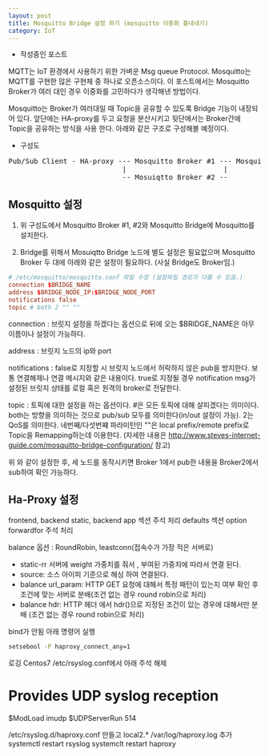 ```yaml
---
layout: post
title: Mosquitto Bridge 설정 하기 (mosquitto 이중화 흉내내기)
category: IoT
---
```


* 작성중인 포스트

MQTT는 IoT 환경에서 사용하기 위한 가벼운 Msg queue Protocol.
Mosquitto는 MQTT를 구현한 많은 구현체 중 하나로 오픈소스이다.
이 포스트에서는 Mosquitto Broker가 여러 대인 경우 이중화를 고민하다가 생각해낸 방법이다.

Mosquitto는 Broker가 여러대일 때 Topic을 공유할 수 있도록 Bridge 기능이 내장되어 있다. 앞단에는 HA-proxy를 두고 요청을 분산시키고 뒷단에서는 Broker간에 Topic을 공유하는 방식을 사용 한다. 아래와 같은 구조로 구성해볼 예정이다.

* 구성도

<pre>
Pub/Sub Client - HA-proxy --- Mosquitto Broker #1 --- Mosquitto Bridge
                           |                       |
                           -- Mosuiqtto Broker #2 --
</pre>

## Mosquitto 설정

1. 위 구성도에서 Mosquitto Broker #1, #2와 Mosquitto Bridge에 Mosquitto를 설치한다.

2. Bridge를 위해서 Mosuiqtto Bridge 노드에 별도 설정은 필요없으며 Mosquitto Broker 두 대에 아래와 같은 설정이 필요하다. (사실 Bridge도 Broker임.)

~~~conf
# /etc/mosquitto/mosquitto.conf 파일 수정 (설정파일 경로가 다를 수 있음.)
connection $BRIDGE_NAME
address $BRIDGE_NODE_IP:$BRIDGE_NODE_PORT
notifications false
topic # both 2 "" ""
~~~

connection : 브릿지 설정을 하겠다는 옵션으로 뒤에 오는 $BRIDGE_NAME은 아무 이름이나 설정이 가능하다.

address : 브릿지 노드의 ip와 port

notifications : false로 지정할 시 브릿지 노드에서 허락하지 않은 pub을 방지한다. 보통 연결해제나 연결 메시지와 같은 내용이다. true로 지정될 경우 notification msg가 설정된 브릿지 상태를 로컬 혹은 원격의 broker로 전달한다.

topic : 토픽에 대한 설정을 하는 옵션이다. #은 모든 토픽에 대해 살피겠다는 의미이다. both는 방향을 의미하는 것으로 pub/sub 모두를 의미한다(in/out 설정이 가능). 2는 QoS를 의미한다. 네번째/다섯번쨰 파라미턴인 ""은 local prefix/remote prefix로  Topic을 Remapping하는데 이용한다. (자세한 내용은 http://www.steves-internet-guide.com/mosquitto-bridge-configuration/ 참고)

위 와 같이 설정한 후, 세 노드를 동작시키면 Broker 1에서 pub한 내용을 Broker2에서 sub하여 확인 가능하다.

## Ha-Proxy 설정

frontend, backend static, backend app 섹션 주석 처리
defaults 섹션 option forwardfor 주석 처리


balance 옵션 : RoundRobin, leastconn(접속수가 가장 적은 서버로)
- static-rr 서버에 weight 가중치를 줘서 , 부여된 가중치에 따라서 연결 된다.
- source: 소스 아이피 기준으로 해싱 하여 연결된다.
- balance url_param: HTTP GET 요청에 대해서 특정 패턴이 있는지 여부 확인 후  조건에 맞는 서버로 분배(조건 없는 경우 round robin으로 처리)
- balance hdr: HTTP 헤더 에서 hdr(<name>)으로 지정된 조건이 있는 경우에 대해서만 분배 (조건 없는 경우 round robin으로 처리)

bind가 안됨 아래 명령어 실행
```bash
setsebool -P haproxy_connect_any=1 
```

로깅 Centos7 
/etc/rsyslog.conf에서 아래 주석 해제
# Provides UDP syslog reception 
$ModLoad imudp
$UDPServerRun 514


/etc/rsyslog.d/haproxy.conf 만들고 local2.*        /var/log/haproxy.log 추가 
systemctl restart rsyslog
systemclt restart haproxy
